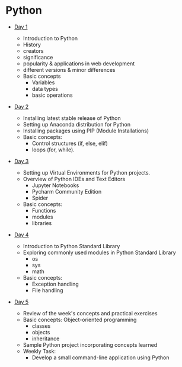 # Python 

- [Day 1](markdown/week1/day1.md)

  + Introduction to Python 
  + History
  + creators
  + significance 
  + popularity & applications in web development 
  + different versions &  minor differences
  + Basic concepts
    - Variables
    - data types 
    - basic operations

- [Day 2](markdown/week1/day2.md)

  + Installing latest stable release of Python
  + Setting up Anaconda distribution for Python
  + Installing packages using PIP (Module Installations)
  + Basic concepts:
    - Control structures (if, else, elif)
    - loops (for, while).
  
- [Day 3](markdown/week1/day3.md)

    + Setting up Virtual Environments for Python projects.
    + Overview of Python IDEs and Text Editors 
      - Jupyter Notebooks
      - Pycharm Community Edition
      - Spider 
    + Basic concepts: 
      - Functions
      - modules
      - libraries

- [Day 4](markdown/week1/day4.md)

    + Introduction to Python Standard Library
    + Exploring commonly used modules in Python Standard Library
      - os
      - sys
      - math
    + Basic concepts:
      - Exception handling
      - File handling
  
- [Day 5](markdown/week1/day5.md)

    + Review of the week's concepts and practical exercises
    + Basic concepts: Object-oriented programming 
      - classes
      - objects
      - inheritance
    + Sample Python project incorporating concepts learned  
    + Weekly Task:
      - Develop a small command-line application using Python 